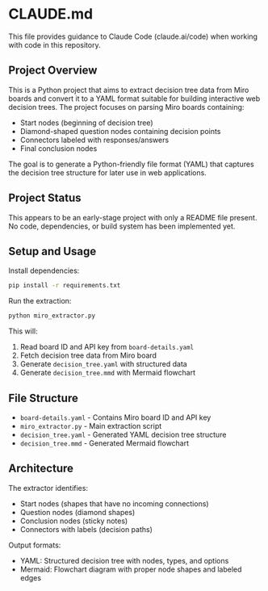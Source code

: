 # CLAUDE.md

This file provides guidance to Claude Code (claude.ai/code) when working with code in this repository.

## Project Overview

This is a Python project that aims to extract decision tree data from Miro boards and convert it to a YAML format suitable for building interactive web decision trees. The project focuses on parsing Miro boards containing:

- Start nodes (beginning of decision tree)
- Diamond-shaped question nodes containing decision points
- Connectors labeled with responses/answers
- Final conclusion nodes

The goal is to generate a Python-friendly file format (YAML) that captures the decision tree structure for later use in web applications.

## Project Status

This appears to be an early-stage project with only a README file present. No code, dependencies, or build system has been implemented yet.

## Setup and Usage

Install dependencies:
```bash
pip install -r requirements.txt
```

Run the extraction:
```bash
python miro_extractor.py
```

This will:
1. Read board ID and API key from `board-details.yaml`
2. Fetch decision tree data from Miro board
3. Generate `decision_tree.yaml` with structured data
4. Generate `decision_tree.mmd` with Mermaid flowchart

## File Structure

- `board-details.yaml` - Contains Miro board ID and API key
- `miro_extractor.py` - Main extraction script
- `decision_tree.yaml` - Generated YAML decision tree structure
- `decision_tree.mmd` - Generated Mermaid flowchart

## Architecture

The extractor identifies:
- Start nodes (shapes that have no incoming connections)
- Question nodes (diamond shapes)
- Conclusion nodes (sticky notes)
- Connectors with labels (decision paths)

Output formats:
- YAML: Structured decision tree with nodes, types, and options
- Mermaid: Flowchart diagram with proper node shapes and labeled edges